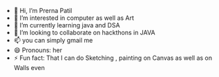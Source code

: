 - 👋 Hi, I’m Prerna Patil 
- 👀 I’m interested in computer as well as Art 
- 🌱 I’m currently learning  java and DSA 
- 💞️ I’m looking to collaborate on hackthons in JAVA 
- 📫  you can simply gmail me 
- 😄 Pronouns: her 
- ⚡ Fun fact: That I can do Sketching , painting on Canvas as well as on Walls even 

<!---
Prernahh04/Prernahh04 is a ✨ special ✨ repository because its `README.md` (this file) appears on your GitHub profile.
You can click the Preview link to take a look at your changes.
--->
